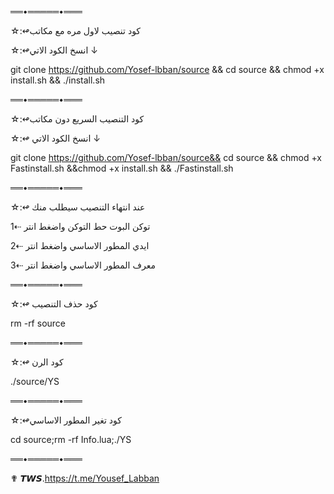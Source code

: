 ══•═════•═══

☆:↫كود تنصيب لاول مره مع مكاتب

☆:↫انسخ الكود الاتي ↓

git clone https://github.com/Yosef-lbban/source && cd source && chmod +x install.sh && ./install.sh

══•═════•═══

☆:↫كود التنصيب السريع دون مكاتب

☆:↫ انسخ الكود الاتي ↓

git clone https://github.com/Yosef-lbban/source&& cd source && chmod +x Fastinstall.sh &&chmod +x install.sh && ./Fastinstall.sh

══•═════•═══

☆:↫ عند انتهاء التنصيب سيطلب منك 

1⇠ توكن البوت حط التوكن واضغط انتر

2⇠ ايدي المطور الاساسي واضغط انتر

3⇠ معرف المطور الاساسي واضغط انتر

══•═════•═══

☆:↫ كود حذف التنصيب

rm -rf source

══•═════•═══

☆:↫ كود الرن

./source/YS

══•═════•═══

☆:↫كود تغير المطور الاساسي 

cd source;rm -rf Info.lua;./YS 

══•═════•═══

✟ 𝙏𝙒𝙎.https://t.me/Yousef_Labban
